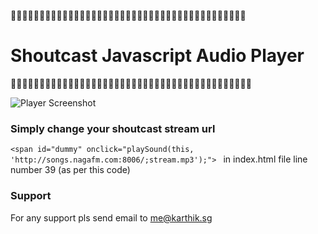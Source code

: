 :musical_note::musical_note::musical_note::musical_note::musical_note::musical_note::musical_note::musical_note::musical_note::musical_note::musical_note::musical_note::musical_note::musical_note::musical_note::musical_note::musical_note::musical_note::musical_note::musical_note::musical_note::musical_note::musical_note::musical_note::musical_note::musical_note::musical_note::musical_note::musical_note::musical_note::musical_note::musical_note::musical_note::musical_note::musical_note::musical_note::musical_note::musical_note::musical_note::musical_note::musical_note:
# Shoutcast Javascript Audio Player 
:musical_score::musical_score::musical_score::musical_score::musical_score::musical_score::musical_score::musical_score::musical_score::musical_score::musical_score::musical_score::musical_score::musical_score::musical_score::musical_score::musical_score::musical_score::musical_score::musical_score::musical_score::musical_score::musical_score::musical_score::musical_score::musical_score::musical_score::musical_score::musical_score::musical_score::musical_score::musical_score::musical_score::musical_score::musical_score::musical_score::musical_score::musical_score::musical_score::musical_score::musical_score::musical_score:

![Player Screenshot](https://raw.githubusercontent.com/karthikindia/shoutcast-javascript-player/master/images/shoutcastjsplayer.png)


### Simply change your shoutcast stream url
`<span id="dummy" onclick="playSound(this, 'http://songs.nagafm.com:8006/;stream.mp3');">
`
in index.html file line number 39 (as per this code)


### Support
For any support pls send email to me@karthik.sg


